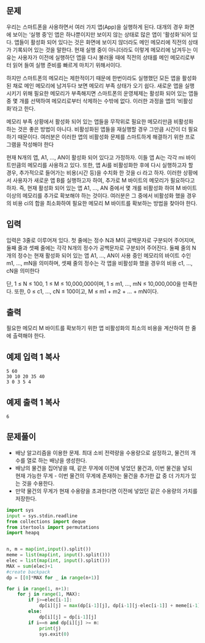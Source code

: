 ## 문제

우리는 스마트폰을 사용하면서 여러 가지 앱(App)을 실행하게 된다. 대개의 경우 화면에 보이는 ‘실행 중’인 앱은 하나뿐이지만 보이지 않는 상태로 많은 앱이 '활성화'되어 있다. 앱들이 활성화 되어 있다는 것은 화면에 보이지 않더라도 메인 메모리에 직전의 상태가 기록되어 있는 것을 말한다. 현재 실행 중이 아니더라도 이렇게 메모리에 남겨두는 이유는 사용자가 이전에 실행하던 앱을 다시 불러올 때에 직전의 상태를 메인 메모리로부터 읽어 들여 실행 준비를 빠르게 마치기 위해서이다.

하지만 스마트폰의 메모리는 제한적이기 때문에 한번이라도 실행했던 모든 앱을 활성화된 채로 메인 메모리에 남겨두다 보면 메모리 부족 상태가 오기 쉽다. 새로운 앱을 실행시키기 위해 필요한 메모리가 부족해지면 스마트폰의 운영체제는 활성화 되어 있는 앱들 중 몇 개를 선택하여 메모리로부터 삭제하는 수밖에 없다. 이러한 과정을 앱의 ‘비활성화’라고 한다.

메모리 부족 상황에서 활성화 되어 있는 앱들을 무작위로 필요한 메모리만큼 비활성화 하는 것은 좋은 방법이 아니다. 비활성화된 앱들을 재실행할 경우 그만큼 시간이 더 필요하기 때문이다. 여러분은 이러한 앱의 비활성화 문제를 스마트하게 해결하기 위한 프로그램을 작성해야 한다

현재 N개의 앱, A1, ..., AN이 활성화 되어 있다고 가정하자. 이들 앱 Ai는 각각 mi 바이트만큼의 메모리를 사용하고 있다. 또한, 앱 Ai를 비활성화한 후에 다시 실행하고자 할 경우, 추가적으로 들어가는 비용(시간 등)을 수치화 한 것을 ci 라고 하자. 이러한 상황에서 사용자가 새로운 앱 B를 실행하고자 하여, 추가로 M 바이트의 메모리가 필요하다고 하자. 즉, 현재 활성화 되어 있는 앱 A1, ..., AN 중에서 몇 개를 비활성화 하여 M 바이트 이상의 메모리를 추가로 확보해야 하는 것이다. 여러분은 그 중에서 비활성화 했을 경우의 비용 ci의 합을 최소화하여 필요한 메모리 M 바이트를 확보하는 방법을 찾아야 한다.

## 입력

입력은 3줄로 이루어져 있다. 첫 줄에는 정수 N과 M이 공백문자로 구분되어 주어지며, 둘째 줄과 셋째 줄에는 각각 N개의 정수가 공백문자로 구분되어 주어진다. 둘째 줄의 N개의 정수는 현재 활성화 되어 있는 앱 A1, ..., AN이 사용 중인 메모리의 바이트 수인 m1, ..., mN을 의미하며, 셋째 줄의 정수는 각 앱을 비활성화 했을 경우의 비용 c1, ..., cN을 의미한다

단, 1 ≤ N ≤ 100, 1 ≤ M ≤ 10,000,000이며, 1 ≤ m1, ..., mN ≤ 10,000,000을 만족한다. 또한, 0 ≤ c1, ..., cN ≤ 100이고, M ≤ m1 + m2 + ... + mN이다.

## 출력

필요한 메모리 M 바이트를 확보하기 위한 앱 비활성화의 최소의 비용을 계산하여 한 줄에 출력해야 한다. 

## 예제 입력 1 복사

```
5 60
30 10 20 35 40
3 0 3 5 4
```

## 예제 출력 1 복사

```
6
```

## 문제풀이

- 배낭 알고리즘을 이용한 문제. 최대 소비 전력량을 수용량으로 설정하고, 물건의 개수를 열로 하는 배낭을 생성한다.
- 배낭의 물건을 집어넣을 때, 같은 무게에 이전에 넣었던 물건과, 이번 물건을 넣되 현재 가능한 무게 - 이번 물건의 무게에 존재하는 물건을 추가한 값 중 더 가치가 있는 것을 수용한다.
- 만약 물건의 무게가 현재 수용량을 초과한다면 이전에 넣었던 같은 수용량의 가치를 저장한다.

```python
import sys
input = sys.stdin.readline
from collections import deque
from itertools import permutations
import heapq


n, m = map(int,input().split())
meme = list(map(int, input().split()))
elec = list(map(int, input().split()))
MAX = sum(elec)+1
#create backpack
dp = [[0]*MAX for _ in range(n+1)]

for i in range(1, n+1):
    for j in range(1, MAX):
        if j>=elec[i-1]:
            dp[i][j] = max(dp[i-1][j], dp[i-1][j-elec[i-1]] + meme[i-1])
        else:
            dp[i][j] = dp[i-1][j]
        if i==n and dp[i][j] >= m:
            print(j)
            sys.exit(0)
```
